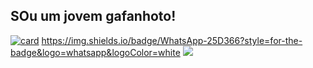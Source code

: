 ## SOu um jovem gafanhoto!

[![card](https://github-readme-stats.vercel.app/api?username=LukasBariani&theme=default)](https://github.com/LukasBariani/github-readme-stats)
https://img.shields.io/badge/WhatsApp-25D366?style=for-the-badge&logo=whatsapp&logoColor=white
<img src="BadgeURLAqui" />

<!--
**LukasBariani/LukasBariani** is a ✨ _special_ ✨ repository because its `README.md` (this file) appears on your GitHub profile.

Here are some ideas to get you started:

- 🔭 I’m currently working on ...
- 🌱 I’m currently learning ...
- 👯 I’m looking to collaborate on ...
- 🤔 I’m looking for help with ...
- 💬 Ask me about ...
- 📫 How to reach me: ...
- 😄 Pronouns: ...
- ⚡ Fun fact: ...
-->
